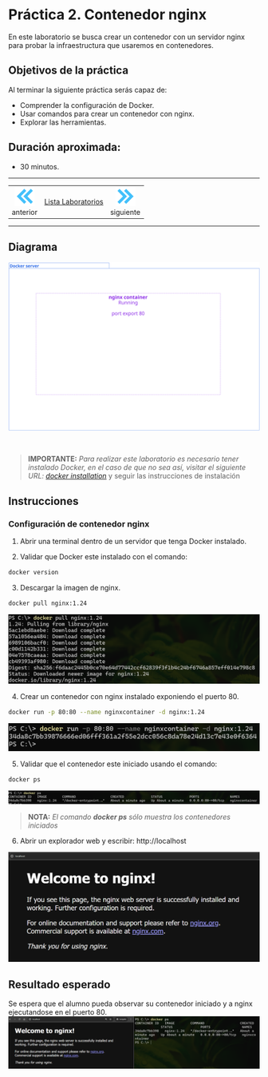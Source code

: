 # Práctica 2. Contenedor nginx
En este laboratorio se busca crear un contenedor con un servidor nginx para probar la infraestructura que usaremos en contenedores. 


## Objetivos de la práctica
Al terminar la siguiente práctica serás capaz de:

- Comprender la configuración de Docker.
- Usar comandos para crear un contenedor con nginx.
- Explorar las herramientas. 

## Duración aproximada:
-  30 minutos.

---
<div style="width: 400px;">
        <table width="50%">
            <tr>
                <td style="text-align: center;">
                    <a href="../Capitulo1/"><img src="../images/anterior.png" width="40px"></a>
                    <br>anterior
                </td>
                <td style="text-align: center;">
                   <a href="https://netec-mx.github.io/MICR_DEV/">Lista Laboratorios</a>
                </td>
<td style="text-align: center;">
                    <a href="../Capitulo3/">
                    <img src="../images/siguiente.png"
                     width="40px"></a>
                    <br>siguiente
                </td>
            </tr>
        </table>
</div>

---


## Diagrama

![Implementacion](../images/2/diagrama.png)

<br>

> **IMPORTANTE:** *Para realizar este laboratorio es necesario tener instalado Docker, en el caso de que no sea así, visitar el siguiente URL: [docker installation](https://docs.docker.com/desktop/setup/install/windows-install/)* y seguir las instrucciones de instalación


## Instrucciones

### Configuración de contenedor nginx

1. Abrir una terminal dentro de un servidor que tenga Docker instalado. 

2. Validar que Docker este instalado con el comando: 

```bash
docker version
```

3. Descargar la imagen de nginx.

```bash
docker pull nginx:1.24
```

![pull nginx](../images/2/1.png)

4. Crear un contenedor con nginx instalado exponiendo el puerto 80.

```bash
docker run -p 80:80 --name nginxcontainer -d nginx:1.24
```

![nginx container](../images/2/2.png)

5. Validar que el contenedor este iniciado usando el comando:

```bash
docker ps
```
![validar container](../images/2/3.png)

> **NOTA:** *El comando **docker ps** sólo muestra los contenedores iniciados*


6. Abrir un explorador web y escribir: http://localhost

![nginx iniciado](../images/2/4.png)


## Resultado esperado

Se espera que el alumno pueda observar su contenedor iniciado y a nginx ejecutandose en el puerto 80.
![iniciado](../images/2/5.png)
